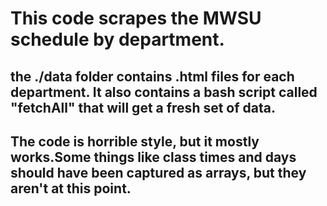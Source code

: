 # This code scrapes the MWSU schedule by department.

## the ./data folder contains .html files for each department.  It also contains a bash script called "fetchAll" that will get a fresh set of data.

## The code is horrible style, but it mostly works.Some things like class times and days should have been captured as arrays, but they aren't at this point.